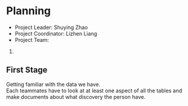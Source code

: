 # Planning

- Project Leader: Shuying Zhao  
- Project Coordinator: Lizhen Liang  
- Project Team:  
1. 

## First Stage  

Getting familiar with the data we have.  
Each teammates have to look at at least one aspect of all the tables and make documents about what discovery the person have. 
